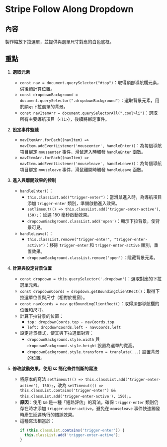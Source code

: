 # Stripe Follow Along Dropdown

## 內容
製作縮放下拉選單，並提供與選單尺寸對應的白色底框。

## 重點

1. **選取元素**
   - `const nav = document.querySelector("#top")`：取得頂部導航欄元素，供後續計算位置。
   - `const dropdownBackground = document.querySelector(".dropdownBackground")`：選取背景元素，用於顯示下拉選單的背景。
   - `const navItemArr = document.querySelectorAll(".cool>li")`：選取所有主要導航項目（`<li>`），後續將綁定事件。

2. **設定事件監聽**
   - `navItemArr.forEach((navItem) => navItem.addEventListener('mouseenter', handleEnter))`：為每個導航項目綁定 `mouseenter` 事件，滑鼠進入時觸發 `handleEnter` 函數。
   - `navItemArr.forEach((navItem) => navItem.addEventListener('mouseleave', handleLeave))`：為每個導航項目綁定 `mouseleave` 事件，滑鼠離開時觸發 `handleLeave` 函數。

3. **進入與離開效果的控制**
   - `handleEnter()`：
     - `this.classList.add("trigger-enter")`：當滑鼠進入時，為導航項目添加 `trigger-enter` 類別，準備啟動進入效果。
     - `setTimeout(() => this.classList.add('trigger-enter-active'), 150);`：延遲 150 毫秒啟動效果。
     - `dropdownBackground.classList.add('open')`：顯示下拉背景，使背景可見。
   - `handleLeave()`：
     - `this.classList.remove("trigger-enter", "trigger-enter-active")`：移除 `trigger-enter` 和 `trigger-enter-active` 類別，重置效果。
     - `dropdownBackground.classList.remove('open')`：隱藏背景元素。

4. **計算與設定背景位置**
   - `const dropdown = this.querySelector('.dropdown')`：選取對應的下拉選單元素。
   - `const dropdownCoords = dropdown.getBoundingClientRect()`：取得下拉選單位置與尺寸（相對於視窗）。
   - `const navCoords = nav.getBoundingClientRect()`：取得頂部導航欄的位置和尺寸。
   - 計算下拉背景的位置：
     - `top: dropdownCoords.top - navCoords.top`
     - `left: dropdownCoords.left - navCoords.left`
   - 設定背景樣式，使其與下拉選單對齊：
     - `dropdownBackground.style.width` 與 `dropdownBackground.style.height` 設置為選單的寬高。
     - `dropdownBackground.style.transform = translate(...)` 設置背景的位置。

5. **修改啟動效果，使用 `&&` 簡化條件判斷的寫法**
   - 將原本的寫法 `setTimeout(() => this.classList.add('trigger-enter-active'), 150);`，改為 `setTimeout(() => this.classList.contains('trigger-enter') && this.classList.add('trigger-enter-active'), 150);`。
   - **原因**：使用 `&&` 是一種「短路評估」的寫法，確保 `trigger-enter` 類別仍存在時才添加 `trigger-enter-active`，避免在 `mouseleave` 事件快速觸發時產生延遲執行的錯誤效果。
   - 這種寫法相當於：
     ```javascript
     if (this.classList.contains('trigger-enter')) {
       this.classList.add('trigger-enter-active');
     }
     ```